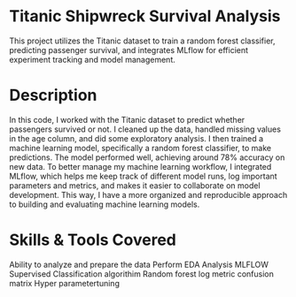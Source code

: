 # Titanic Shipwreck Survival Analysis
  This project utilizes the Titanic dataset to train a random forest classifier, predicting passenger survival, and integrates MLflow for efficient experiment tracking and model management.
  
# Description 
In this code, I worked with the Titanic dataset to predict whether passengers survived or not. I cleaned up the data, handled missing values in the age column, and did some exploratory analysis. I then trained a machine learning model, specifically a random forest classifier, to make predictions. The model performed well, achieving around 78% accuracy on new data. To better manage my machine learning workflow, I integrated MLflow, which helps me keep track of different model runs, log important parameters and metrics, and makes it easier to collaborate on model development. This way, I have a more organized and reproducible approach to building and evaluating machine learning models.


# Skills & Tools Covered
Ability to analyze and prepare the data
Perform EDA Analysis
MLFLOW
Supervised Classification algorithim
Random forest
log metric
confusion matrix
Hyper parametertuning
